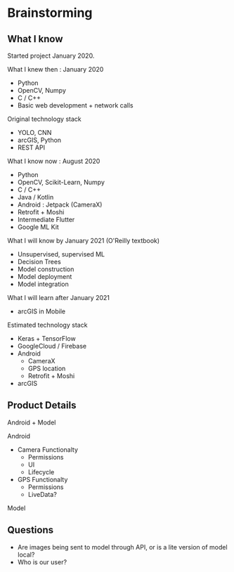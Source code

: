 # Brainstorming

## What I know
Started project January 2020.

What I knew then : January 2020
- Python
- OpenCV, Numpy
- C / C++
- Basic web development + network calls

Original technology stack
- YOLO, CNN
- arcGIS, Python
- REST API

What I know now : August 2020
- Python
- OpenCV, Scikit-Learn, Numpy
- C / C++
- Java / Kotlin
- Android : Jetpack (CameraX)
- Retrofit + Moshi
- Intermediate Flutter 
- Google ML Kit

What I will know by January 2021 (O'Reilly textbook)
- Unsupervised, supervised ML
- Decision Trees
- Model construction
- Model deployment
- Model integration

What I will learn after January 2021
- arcGIS in Mobile

Estimated technology stack
- Keras + TensorFlow
- GoogleCloud / Firebase
- Android
    - CameraX
    - GPS location
    - Retrofit + Moshi
- arcGIS




## Product Details
Android + Model

Android
- Camera Functionalty
    - Permissions
    - UI
    - Lifecycle
- GPS Functionalty
    - Permissions
    - LiveData?

Model




## Questions
- Are images being sent to model through API, or is a lite version of model local?
- Who is our user?